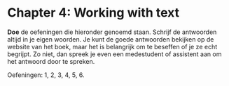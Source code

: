 # Chapter 4: Working with text

**Doe** de oefeningen die hieronder genoemd staan. Schrijf de antwoorden altijd in je eigen woorden. Je kunt de goede antwoorden bekijken op de website van het boek, maar het is belangrijk om te beseffen of je ze echt begrijpt. Zo niet, dan spreek je even een medestudent of assistent aan om het antwoord door te spreken.

Oefeningen: 1, 2, 3, 4, 5, 6.
